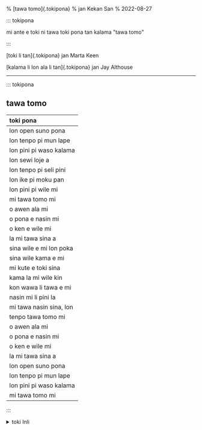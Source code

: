 % [tawa tomo]{.tokipona}
% jan Kekan San
% 2022-08-27

::: tokipona

mi ante e toki ni tawa toki pona tan kalama "tawa tomo"

:::

[toki li tan]{.tokipona} jan Marta Keen

[kalama li lon ala li tan]{.tokipona} jan Jay Althouse

---

::: tokipona

## tawa tomo

| toki pona               |
| :---------------------- |
| lon open suno pona      |
| lon tenpo pi mun lape   |
| lon pini pi waso kalama |
| lon sewi loje a         |
| lon tenpo pi seli pini  |
| lon ike pi moku pan     |
| lon pini pi wile mi     |
| mi tawa tomo mi         |
| o awen ala mi           |
| o pona e nasin mi       |
| o ken e wile mi         |
| la mi tawa sina a       |
| sina wile e mi lon poka |
| sina wile kama e mi     |
| mi kute e toki sina     |
| kama la mi wile kin     |
| kon wawa li tawa e mi   |
| nasin mi li pini la     |
| mi tawa nasin sina, lon |
| tenpo tawa tomo mi      |
| o awen ala mi           |
| o pona e nasin mi       |
| o ken e wile mi         |
| la mi tawa sina a       |
| lon open suno pona      |
| lon tenpo pi mun lape   |
| lon pini pi waso kalama |
| mi tawa tomo mi         |

:::

<details> <summary>toki Inli</summary>

Translation by @gregdan3

Written by Marta Keen

Arrangement (not present) by Jay Althouse

---

## Homeward Bound

| English                                 | toki pona               | toki ponglish                          |
| :-------------------------------------- | :---------------------- | -------------------------------------- |
| In the quiet misty morning              | lon open suno pona      | at the sunrise                         |
| When the moon has gone to bed,          | lon tenpo pi mun lape   | when the moon is sleeping              |
| When the sparrows stop their singing    | lon pini pi waso kalama | when the songbirds stop                |
| and the sky is clear and red,           | lon sewi loje a         | when (in) the red sky (emotional)      |
| When the summer's ceased it's gleaming, | lon tenpo pi seli pini  | at the time of ending warmth           |
| When the corn is past its prime,        | lon ike pi moku pan     | when the bread is bad                  |
| When adventure's lost its meaning,      | lon pini pi wile ni     | when my want ends                      |
| I'll be homeward bound in time.         | mi tawa tomo mi         | I travel to my home                    |
| Bind me not to the pasture              | o awen ala mi           | do not stay me                         |
| Chain me not to the plow                | o pona e nasin mi       | help my path                           |
| Set me free to find my calling          | o ken e wile mi         | allow my wishes                        |
| And I'll return to you somehow.         | la mi tawa sina a       | then, I'll come to you                 |
| If you find it's me you're missing,     | sina wile e mi lon poka | (if) you want me at (your) side        |
| If you're hoping I'll return.           | sina wile kama e mi     | (if) you want to summon me             |
| To your thoughts I'll soon be list'ning | mi kute e toki sina     | I hear your words                      |
| In the road I'll stop and turn          | kama la mi wile kin     | soon I will want (this) too            |
| Then the wind will set me racing        | kon wawa li tawa e mi   | the wind moves me                      |
| As my journey nears its end,            | nasin mi li pini la     | my road ends (context)                 |
| And the path I'll be retracing          | mi tawa nasin sina, lon | I travel your road/the road to you, at |
| When I'm homeward bound again           | tenpo tawa tomo mi      | the time I travel to my home           |
| Bind me not to the pasture              | o awen ala mi           | do not stay me                         |
| Chain me not to the plow                | o pona e nasin mi       | help my path                           |
| Set me free to find my calling          | o ken e wile mi         | allow my wishes                        |
| And I'll return to you somehow.         | la mi tawa sina a       | then, I'll come to you                 |
| In the quiet misty morning              | lon open suno pona      | in the beautiful morning               |
| When the moon has gone to bed,          | lon tenpo pi mun lape   | when the moon is sleeping              |
| When the sparrows stop their singing    | lon pini pi waso kalama | when the songbids stop                 |
| I'll be homeward bound again.           | mi tawa tomo mi         | I travel to my home                    |

</details>
